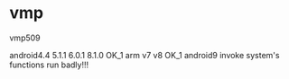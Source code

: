 # vmp
vmp509


android4.4 5.1.1 6.0.1 8.1.0 OK_1
arm v7 v8 OK_1
android9 invoke system's functions run badly!!!
